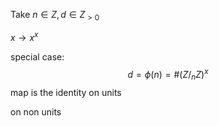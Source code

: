 Take $n \in Z, d\in Z_ {\gt 0}$

$x \rightarrow x^x$ 

special case: $$ d = \phi (n) = \#(Z/_nZ)^x$$
map is the identity on units

on non units